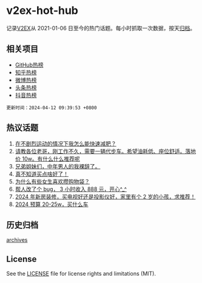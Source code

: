 # v2ex-hot-hub

 记录[V2EX](https://www.v2ex.com/)从 2021-01-06 日至今的热门话题。每小时抓取一次数据，按天[归档](archives)。
 
 ## 相关项目

- [GitHub热榜](https://github.com/it985/github-hot-hub)
- [知乎热榜](https://github.com/it985/zhihu-hot-hub)
- [微博热榜](https://github.com/it985/weibo-hot-hub)
- [头条热榜](https://github.com/it985/toutiao-hot-hub)
- [抖音热榜](https://github.com/it985/douyin-hot-hub)


 `更新时间：2024-04-12 09:39:53 +0800`

## 热议话题

1. [在不剧烈运动的情况下我怎么能快速减肥？](https://www.v2ex.com/t/1031605)
1. [请教各位老哥，刚工作不久，需要一辆代步车。希望油耗低、座位舒适。落地价 10w。有什么什么推荐呢](https://www.v2ex.com/t/1031562)
1. [兄弟姐妹们，中年男人的我裸辞了。](https://www.v2ex.com/t/1031614)
1. [真不知道买点啥好了！](https://www.v2ex.com/t/1031815)
1. [为什么有些女生喜欢攒购物袋？](https://www.v2ex.com/t/1031551)
1. [帮人改了个 bug， 3 小时收入 888 元，开心^_^](https://www.v2ex.com/t/1031548)
1. [2024 年新房装修，买电视好还是投影仪好，家里有个 2 岁的小孩，求推荐！](https://www.v2ex.com/t/1031555)
1. [2024 预算 20-25w，买什么车](https://www.v2ex.com/t/1031556)

## 历史归档

[archives](archives)

## License

See the [LICENSE](LICENSE) file for license rights and limitations (MIT).
